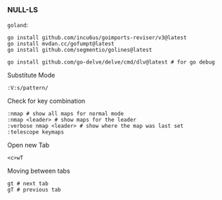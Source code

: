 ### NULL-LS

`goland`:

```shell
go install github.com/incu6us/goimports-reviser/v3@latest
go install mvdan.cc/gofumpt@latest
go install github.com/segmentio/golines@latest

go install github.com/go-delve/delve/cmd/dlv@latest # for go debug
```

Substitute Mode
```shell
:V:s/pattern/
```

Check for key combination
```shell
:nmap # show all maps for normal mode
:nmap <leader> # show maps for the leader
:verbose nmap <leader> # show where the map was last set
:telescope keymaps
```

Open new Tab
```shell
<c>wT
```

Moving between tabs
```shell
gt # next tab
gT # previous tab
```
